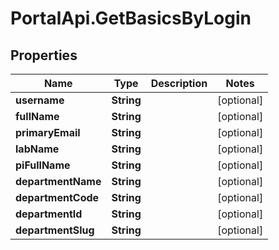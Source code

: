 # PortalApi.GetBasicsByLogin

## Properties
Name | Type | Description | Notes
------------ | ------------- | ------------- | -------------
**username** | **String** |  | [optional] 
**fullName** | **String** |  | [optional] 
**primaryEmail** | **String** |  | [optional] 
**labName** | **String** |  | [optional] 
**piFullName** | **String** |  | [optional] 
**departmentName** | **String** |  | [optional] 
**departmentCode** | **String** |  | [optional] 
**departmentId** | **String** |  | [optional] 
**departmentSlug** | **String** |  | [optional] 


